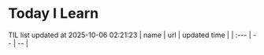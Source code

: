 # Today I Learn 
TIL list updated at 2025-10-06 02:21:23
| name | url | updated time |
| :--- | -- | -- |
